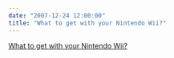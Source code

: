 ```yaml
---
date: "2007-12-24 12:00:00"
title: "What to get with your Nintendo Wii?"
---
```


[What to get with your Nintendo Wii?](/lemire/blog/2007/12-24-what-to-get-with-your-nintendo-wii)

